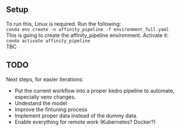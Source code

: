 ## Setup
To run this, Linux is required.
Run the following:  
`conda env create -n affinity_pipeline -f environment_full.yaml`  
This is going to create the affinity_pipeline environment. Activate it:  
`conda activate affinity_pipeline`  
TBC


## TODO
Next steps, for easier iterations:
- Put the current workflow into a proper kedro pipeline to automate, especially venv changes.
- Undestand the model
- Improve the fintuning process
- Implement proper data instead of the dummy data.
- Enable everything for remote work (Kubernetes? Docker?)
